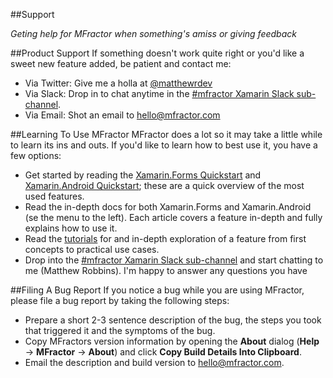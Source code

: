 ##Support

*Geting help for MFractor when something's amiss or giving feedback*

##Product Support
If something doesn't work quite right or you'd like a sweet new feature added, be patient and contact me:

 * Via Twitter: Give me a holla at [@matthewrdev](https://twitter.com/matthewrdev)
 * Via Slack: Drop in to chat anytime in the [#mfractor Xamarin Slack sub-channel](https://xamarinchat.slack.com/archives/mfractor).
 * Via Email: Shot an email to [hello@mfractor.com](hello@mfractor.com)

##Learning To Use MFractor
MFractor does a lot so it may take a little while to learn its ins and outs. If you'd like to learn how to best use it, you have a few options:

 * Get started by reading the [Xamarin.Forms Quickstart](xamarin-forms-quickstart.md) and [Xamarin.Android Quickstart](xamarin-android-quickstart.md); these are a quick overview of the most used features.
 * Read the in-depth docs for both Xamarin.Forms and Xamarin.Android (se the menu to the left). Each article covers a feature in-depth and fully explains how to use it.
 * Read the [tutorials](tutorials/tutorials.md) for and in-depth exploration of a feature from first concepts to practical use cases.
 * Drop into the [#mfractor Xamarin Slack sub-channel](https://xamarinchat.slack.com/archives/mfractor) and start chatting to me (Matthew Robbins). I'm happy to answer any questions you have

##Filing A Bug Report
If you notice a bug while you are using MFractor, please file a bug report by taking the following steps:

 * Prepare a short 2-3 sentence description of the bug, the steps you took that triggered it and the symptoms of the bug.
 * Copy MFractors version information by opening the **About** dialog (**Help** -> **MFractor** -> **About**) and click **Copy Build Details Into Clipboard**.
 * Email the description and build version to [hello@mfractor.com](hello@mfractor.com).
